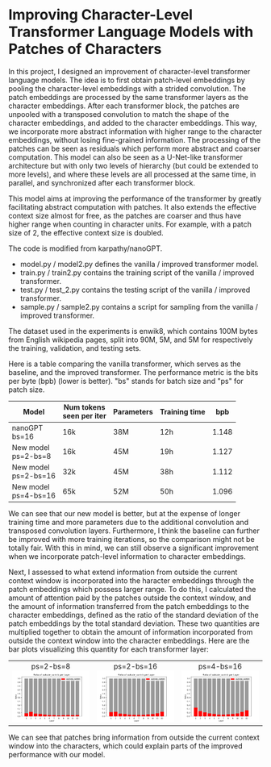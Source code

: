 # Improving Character-Level Transformer Language Models with Patches of Characters

In this project, I designed an improvement of character-level transformer language models. The idea is to first obtain patch-level embeddings by pooling the character-level embeddings with a strided convolution. The patch embeddings are processed by the same transformer layers as the character embeddings. After each transformer block, the patches are unpooled with a transposed convolution to match the shape of the character embeddings, and added to the character embeddings. This way, we incorporate more abstract information with higher range to the character embeddings, without losing fine-grained information. The processing of the patches can be seen as residuals which perform more abstract and coarser computation. This model can also be seen as a U-Net-like transformer architecture but with only two levels of hierarchy (but could be extended to more levels), and where these levels are all processed at the same time, in parallel, and synchronized after each transformer block.

This model aims at improving the performance of the transformer by greatly facilitating abstract computation with patches. It also extends the effective context size almost for free, as the patches are coarser and thus have higher range when counting in character units. For example, with a patch size of 2, the effective context size is doubled.

The code is modified from karpathy/nanoGPT.
- model.py / model2.py defines the vanilla / improved transformer model.
- train.py / train2.py contains the training script of the vanilla / improved transformer.
- test.py / test_2.py contains the testing script of the vanilla / improved transformer.
- sample.py / sample2.py contains a script for sampling from the vanilla / improved transformer.

The dataset used in the experiments is enwik8, which contains 100M bytes from English wikipedia pages, split into 90M, 5M, and 5M for respectively the training, validation, and testing sets.

Here is a table comparing the vanilla transformer, which serves as the baseline, and the improved transformer. The performance metric is the bits per byte (bpb) (lower is better). "bs" stands for batch size and "ps" for patch size.

| Model                     | Num tokens <br> seen per iter | Parameters | Training time | bpb   |
|---------------------------|-------------------------------|------------|---------------|-------|
| nanoGPT <br> bs=16        | 16k                           | 38M        | 12h           | 1.148 |
| New model <br> ps=2-bs=8  | 16k                           | 45M        | 19h           | 1.127 |
| New model <br> ps=2-bs=16 | 32k                           | 45M        | 38h           | 1.112 |
| New model <br> ps=4-bs=16 | 65k                           | 52M        | 50h           | 1.096 |

We can see that our new model is better, but at the expense of longer training time and more parameters due to the additional convolution and transposed convolution layers. Furthermore, I think the baseline can further be improved with more training iterations, so the comparison might not be totally fair. With this in mind, we can still observe a significant improvement when we incorporate patch-level information to character embeddings.

Next, I assessed to what extend information from outside the current context window is incorporated into the haracter embeddings through the patch embeddings which possess larger range. To do this, I calculated the amount of attention paid by the patches outside the context window, and the amount of information transferred from the patch embeddings to the character embeddings, defined as the ratio of the standard deviation of the patch embeddings by the total standard deviation. These two quantities are multiplied together to obtain the amount of information incorporated from outside the context window into the character embeddings. Here are the bar plots visualizing this quantity for each transformer layer:

<table>
  <tr>
    <td align="center">
      <h> ps=2-bs=8 </h>
      <br>
      <img src="stats/outside_contrib-p=2-b=8.png" width="300">
    </td>
    <td align="center">
      <h> ps=2-bs=16 </h>
      <br>
      <img src="stats/outside_contrib-p=2-b=16.png" width="300">
    </td>
    <td align="center">
      <h> ps=4-bs=16 </h>
      <br>
      <img src="stats/outside_contrib-p=4-b=16.png" width="300">
    </td>
  </tr>
</table>

We can see that patches bring information from outside the current context window into the characters, which could explain parts of the improved performance with our model.